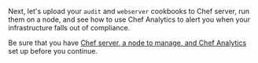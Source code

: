 Next, let's upload your `audit` and `webserver` cookbooks to Chef server, run them on a node, and see how to use Chef Analytics to alert you when your infrastructure falls out of compliance.

Be sure that you have [Chef server, a node to manage, and Chef Analytics](/controls-for-compliance/ubuntu/get-set-up#step2) set up before you continue.
